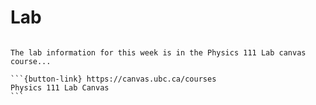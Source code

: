 # Lab

````{card}

The lab information for this week is in the Physics 111 Lab canvas course...

```{button-link} https://canvas.ubc.ca/courses
Physics 111 Lab Canvas
```
````